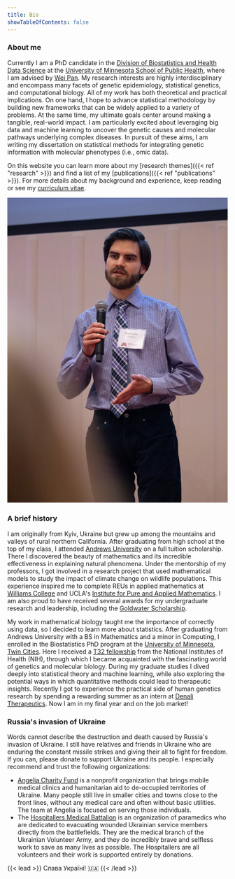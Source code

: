 ```yaml
---
title: Bio
showTableOfContents: false
---
```


### About me

Currently I am a PhD candidate in the [Division of Biostatistics and Health Data Science](https://www.sph.umn.edu/academics/divisions/biostatistics/) at the [University of Minnesota School of Public Health](https://www.sph.umn.edu/), where I am advised by [Wei Pan](https://www.biostat.umn.edu/~weip/). My research interests are highly interdisciplinary and encompass many facets of genetic epidemiology, statistical genetics, and computational biology. All of my work has both theoretical and practical implications. On one hand, I hope to advance statistical methodology by building new frameworks that can be widely applied to a variety of problems. At the same time, my ultimate goals center around making a tangible, real-world impact. I am particularly excited about leveraging big data and machine learning to uncover the genetic causes and molecular pathways underlying complex diseases. In pursuit of these aims, I am writing my dissertation on statistical methods for integrating genetic information with molecular phenotypes (i.e., omic data).

On this website you can learn more about my [research themes]({{< ref "research" >}}) and find a list of my [publications]({{< ref "publications" >}}). For more details about my background and experience, keep reading or see my <a href="malakhov_cv.pdf" target="_blank">curriculum vitae</a>.

![Picture of Mykhaylo speaking on stage](mykhaylo_speaking.png)

### A brief history

I am originally from Kyiv, Ukraine but grew up among the mountains and valleys of rural northern California. After graduating from high school at the top of my class, I attended [Andrews University](https://www.andrews.edu/) on a full tuition scholarship. There I discovered the beauty of mathematics and its incredible effectiveness in explaining natural phenomena. Under the mentorship of my professors, I got involved in a research project that used mathematical models to study the impact of climate change on wildlife populations. This experience inspired me to complete REUs in applied mathematics at [Williams College](https://math.williams.edu/small/) and UCLA's [Institute for Pure and Applied Mathematics](https://www.ipam.ucla.edu/programs/student-research-programs/research-in-industrial-projects-for-students-rips-2019/). I am also proud to have received several awards for my undergraduate research and leadership, including the [Goldwater Scholarship](https://goldwaterscholarship.gov/2018-scholars-by-institution-state/).

My work in mathematical biology taught me the importance of correctly using data, so I decided to learn more about statistics. After graduating from Andrews University with a BS in Mathematics and a minor in Computing, I enrolled in the Biostatistics PhD program at the [University of Minnesota, Twin Cities](https://twin-cities.umn.edu/). Here I received a [T32 fellowship](https://sites.google.com/umn.edu/t32-training-grant/) from the National Institutes of Health (NIH), through which I became acquainted with the fascinating world of genetics and molecular biology. During my graduate studies I dived deeply into statistical theory and machine learning, while also exploring the potential ways in which quantitative methods could lead to therapeutic insights. Recently I got to experience the practical side of human genetics research by spending a rewarding summer as an intern at [Denali Therapeutics](https://www.denalitherapeutics.com/). Now I am in my final year and on the job market!

### Russia's invasion of Ukraine

Words cannot describe the destruction and death caused by Russia's invasion of Ukraine. I still have relatives and friends in Ukraine who are enduring the constant missile strikes and giving their all to fight for freedom. If you can, please donate to support Ukraine and its people. I especially recommend and trust the following organizations:

- [Angelia Charity Fund](https://angelia.fund/en-ua) is a nonprofit organization that brings mobile medical clinics and humanitarian aid to de-occupied territories of Ukraine. Many people still live in smaller cities and towns close to the front lines, without any medical care and often without basic utilities. The team at Angelia is focused on serving those individuals.
- The [Hospitallers Medical Battalion](https://www.hospitallers.life) is an organization of paramedics who are dedicated to evacuating wounded Ukrainian service members directly from the battlefields. They are the medical branch of the Ukrainian Volunteer Army, and they do incredibly brave and selfless work to save as many lives as possible. The Hospitallers are all volunteers and their work is supported entirely by donations.

{{< lead >}}
Слава Україні! :ukraine:
{{< /lead >}}

